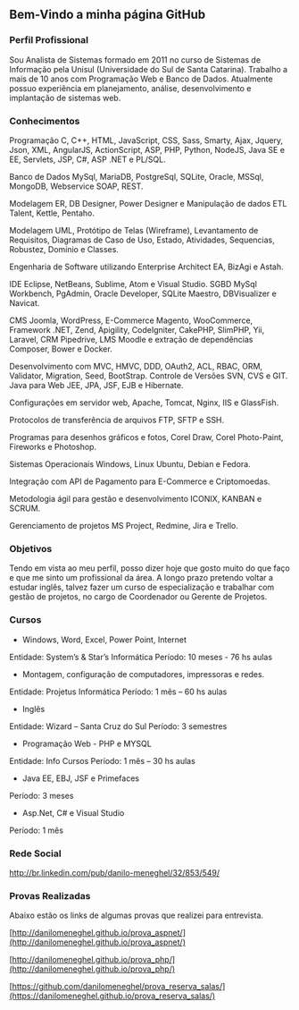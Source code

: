 ## Bem-Vindo a minha página GitHub

### Perfil Profissional

Sou Analista de Sistemas formado em 2011 no curso de Sistemas de Informação pela Unisul (Universidade do Sul de Santa Catarina). Trabalho a mais de 10 anos com Programação Web e Banco de Dados. Atualmente possuo experiência em planejamento, análise, desenvolvimento e implantação de sistemas web.

### Conhecimentos 

Programação C, C++, HTML, JavaScript, CSS, Sass, Smarty, Ajax, Jquery, Json, XML, AngularJS, ActionScript, ASP, PHP, Python, NodeJS, Java SE e EE, Servlets, JSP, C#, ASP .NET e PL/SQL.

Banco de Dados MySql, MariaDB, PostgreSql, SQLite, Oracle, MSSql, MongoDB, Webservice SOAP, REST.

Modelagem ER, DB Designer, Power Designer e Manipulação de dados ETL Talent, Kettle, Pentaho.

Modelagem UML, Protótipo de Telas (Wireframe), Levantamento de Requisitos, Diagramas de Caso de Uso, Estado, Atividades, Sequencias, Robustez, Domínio e Classes.

Engenharia de Software utilizando Enterprise Architect EA, BizAgi e Astah.

IDE Eclipse, NetBeans, Sublime, Atom e Visual Studio. SGBD MySql Workbench, PgAdmin, Oracle Developer, SQLite Maestro, DBVisualizer e Navicat.

CMS Joomla, WordPress, E-Commerce Magento, WooCommerce, Framework .NET, Zend, Apigility, CodeIgniter, CakePHP, SlimPHP, Yii, Laravel, CRM Pipedrive, LMS Moodle e extração de dependências Composer, Bower e Docker.

Desenvolvimento com MVC, HMVC, DDD, OAuth2, ACL, RBAC, ORM, Validator, Migration, Seed, BootStrap. Controle de Versões SVN, CVS e GIT. Java para Web JEE, JPA, JSF, EJB e Hibernate.

Configurações em servidor web, Apache, Tomcat, Nginx, IIS e GlassFish.

Protocolos de transferência de arquivos FTP, SFTP e SSH.

Programas para desenhos gráficos e fotos, Corel Draw, Corel Photo-Paint, Fireworks e Photoshop.

Sistemas Operacionais Windows, Linux Ubuntu, Debian e Fedora.

Integração com API de Pagamento para E-Commerce e Criptomoedas.

Metodologia ágil para gestão e desenvolvimento ICONIX, KANBAN e SCRUM.

Gerenciamento de projetos MS Project, Redmine, Jira e Trello.

### Objetivos

Tendo em vista ao meu perfil, posso dizer hoje que gosto muito do que faço e que me sinto um profissional da área. 
A longo prazo pretendo voltar a estudar inglês, talvez fazer um curso de especialização e trabalhar com gestão de projetos, no cargo de Coordenador ou Gerente de Projetos.

### Cursos

* Windows, Word, Excel, Power Point, Internet 

Entidade: System’s & Star’s Informática   Período:  10 meses - 76 hs aulas  

* Montagem, configuração de computadores, impressoras e redes. 

Entidade: Projetus Informática    Período: 1 mês – 60 hs aulas  

* Inglês 

Entidade: Wizard – Santa Cruz do Sul   Período: 3 semestres 

* Programação Web - PHP e MYSQL 

Entidade: Info Cursos    Período: 1 mês – 30 hs aulas  

* Java EE, EBJ, JSF e Primefaces 

Período: 3 meses

* Asp.Net, C# e Visual Studio 

Período: 1 mês 

### Rede Social 

http://br.linkedin.com/pub/danilo-meneghel/32/853/549/ 

### Provas Realizadas

Abaixo estão os links de algumas provas que realizei para entrevista.

[http://danilomeneghel.github.io/prova_aspnet/](http://danilomeneghel.github.io/prova_aspnet/)

[http://danilomeneghel.github.io/prova_php/](http://danilomeneghel.github.io/prova_php/)

[https://github.com/danilomeneghel/prova_reserva_salas/](https://danilomeneghel.github.io/prova_reserva_salas/)
